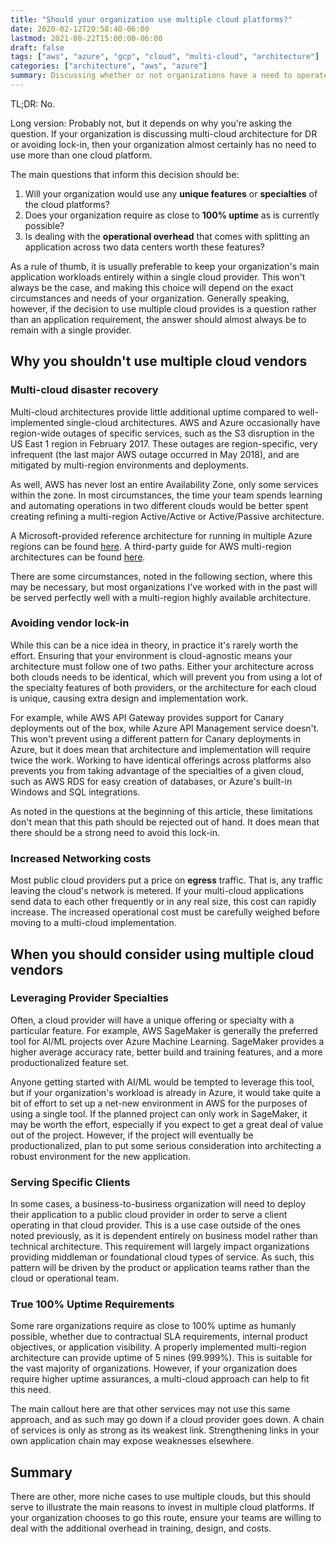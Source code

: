 ```yaml
---
title: "Should your organization use multiple cloud platforms?"
date: 2020-02-12T20:58:40-06:00
lastmod: 2021-08-22T15:00:00-06:00
draft: false
tags: ["aws", "azure", "gcp", "cloud", "multi-cloud", "architecture"]
categories: ["architecture", "aws", "azure"]
summary: Discussing whether or not organizations have a need to operate in multiple clouds at once.
---
```


TL;DR: No.

Long version: Probably not, but it depends on why you're asking the question.  If your organization is discussing multi-cloud architecture for DR or avoiding lock-in, then your organization almost certainly has no need to use more than one cloud platform.

The main questions that inform this decision should be:

1. Will your organization would use any __unique features__ or __specialties__ of the cloud platforms?
2. Does your organization require as close to __100% uptime__ as is currently possible?
3. Is dealing with the __operational overhead__ that comes with splitting an application across two data centers worth these features?

As a rule of thumb, it is usually preferable to keep your organization's main application workloads entirely within a single cloud provider.  This won't always be the case, and making this choice will depend on the exact circumstances and needs of your organization.  Generally speaking, however, if the decision to use multiple cloud provides is a question rather than an application requirement, the answer should almost always be to remain with a single provider.

## Why you shouldn't use multiple cloud vendors

### Multi-cloud disaster recovery

Multi-cloud architectures provide little additional uptime compared to well-implemented single-cloud architectures.  AWS and Azure occasionally have region-wide outages of specific services, such as the S3 disruption in the US East 1 region in February 2017.  These outages are region-specific, very infrequent (the last major AWS outage occurred in May 2018), and are mitigated by multi-region environments and deployments.

As well, AWS has never lost an entire Availability Zone, only some services within the zone.  In most circumstances, the time your team spends learning and automating operations in two different clouds would be better spent creating refining a multi-region Active/Active or Active/Passive architecture.

A Microsoft-provided reference architecture for running in multiple Azure regions can be found [here](https://docs.microsoft.com/en-us/azure/architecture/reference-architectures/n-tier/multi-region-sql-server).  A third-party guide for AWS multi-region architectures can be found [here](https://read.acloud.guru/why-and-how-do-we-build-a-multi-region-active-active-architecture-6d81acb7d208).

There are some circumstances, noted in the following section, where this may be necessary, but most organizations I've worked with in the past will be served perfectly well with a multi-region highly available architecture.

### Avoiding vendor lock-in

While this can be a nice idea in theory, in practice it's rarely worth the effort.  Ensuring that your environment is cloud-agnostic means your architecture must follow one of two paths.  Either your architecture across both clouds needs to be identical, which will prevent you from using a lot of the specialty features of both providers, or the architecture for each cloud is unique, causing extra design and implementation work.

For example, while AWS API Gateway provides support for Canary deployments out of the box, while Azure API Management service doesn't.  This won't prevent using a different pattern for Canary deployments in Azure, but it does mean that architecture and implementation will require twice the work.  Working to have identical offerings across platforms also prevents you from taking advantage of the specialties of a given cloud, such as AWS RDS for easy creation of databases, or Azure's built-in Windows and SQL integrations.

As noted in the questions at the beginning of this article, these limitations don't mean that this path should be rejected out of hand.  It does mean that there should be a strong need to avoid this lock-in.

### Increased Networking costs

Most public cloud providers put a price on __egress__ traffic.  That is, any traffic leaving the cloud's network is metered.  If your multi-cloud applications send data to each other frequently or in any real size, this cost can rapidly increase.  The increased operational cost must be carefully weighed before moving to a multi-cloud implementation.

## When you should consider using multiple cloud vendors

### Leveraging Provider Specialties

Often, a cloud provider will have a unique offering or specialty with a particular feature.  For example, AWS SageMaker is generally the preferred tool for AI/ML projects over Azure Machine Learning.  SageMaker provides a higher average accuracy rate, better build and training features, and a more productionalized feature set.

Anyone getting started with AI/ML would be tempted to leverage this tool, but if your organization's workload is already in Azure, it would take quite a bit of effort to set up a net-new environment in AWS for the purposes of using a single tool.  If the planned project can only work in SageMaker, it may be worth the effort, especially if you expect to get a great deal of value out of the project.  However, if the project will eventually be productionalized, plan to put some serious consideration into architecting a robust environment for the new application.

### Serving Specific Clients

In some cases, a business-to-business organization will need to deploy their application to a public cloud provider in order to serve a client operating in that cloud provider.  This is a use case outside of the ones noted previously, as it is dependent entirely on business model rather than technical architecture.  This requirement will largely impact organizations providing middleman or foundational cloud types of service.  As such, this pattern will be driven by the product or application teams rather than the cloud or operational team.

### True 100% Uptime Requirements

Some rare organizations require as close to 100% uptime as humanly possible, whether due to contractual SLA requirements, internal product objectives, or application visibility.  A properly implemented multi-region architecture can provide uptime of 5 nines (99.999%).  This is suitable for the vast majority of organizations.  However, if your organization does require higher uptime assurances, a multi-cloud approach can help to fit this need.

The main callout here are that other services may not use this same approach, and as such may go down if a cloud provider goes down.  A chain of services is only as strong as its weakest link.  Strengthening links in your own application chain may expose weaknesses elsewhere.

## Summary

There are other, more niche cases to use multiple clouds, but this should serve to illustrate the main reasons to invest in multiple cloud platforms.  If your organization chooses to go this route, ensure your teams are willing to deal with the additional overhead in training, design, and costs.
